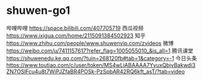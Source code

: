 # shuwen-go1
哔哩哔哩
https://space.bilibili.com/407705719
西瓜视频
https://www.ixigua.com/home/2115091384502923
知乎
https://www.zhihu.com/people/www.shuwenvip.com/zvideos
微博
https://weibo.com/u/7411157617?refer_flag=1005055010_&is_all=1
腾讯课堂
https://shuwenedu.ke.qq.com/?tuin=268120fb#tab=1&category=-1
今日头条
https://www.toutiao.com/c/user/token/MS4wLjABAAAA7YvuxQbjvBakwdi3ZN7OSlFcu4u8t7WiPJZfaBR4POSk-PzSpbAR42RQ6kft_asT/?tab=video
